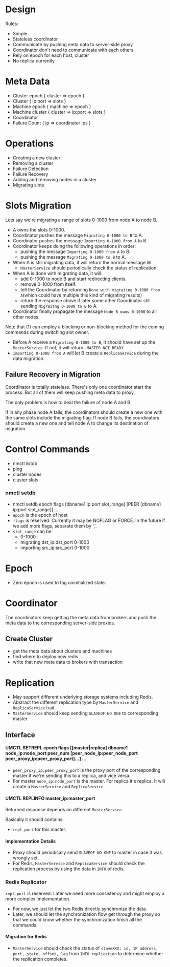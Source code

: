 # Design

Rules:
- Simple
- Stateless coordinator
- Communicate by pushing meta data to server-side proxy
- Coordinator don't need to communicate with each others
- Rely on epoch for each host, cluster
- No replica currently

# Meta Data

- Cluster epoch { cluster => epoch }
- Cluster { ip:port => slots }
- Machine epoch { machine => epoch }
- Machine cluster { cluster => ip:port => slots }
- Coordinator
- Failure Count { ip => coordinator ips }

# Operations

- Creating a new cluster
- Removing a cluster
- Failure Detection
- Failure Recovery
- Adding and removing nodes in a cluster
- Migrating slots

# Slots Migration
Lets say we're migrating a range of slots 0-1000 from node A to node B.

- A owns the slots 0-1000.
- Coordinator pushes the message `Migrating 0-1000 to B` to A.
- Coordinator pushes the message `Importing 0-1000 from A` to B.
- Coordinator keeps doing the following operations in order:
    - pushing the message `Importing 0-1000 from A` to B.
    - pushing the message `Migrating 0-1000 to B` to A.
- When A is still migrating data, it will return the normal message `OK`.
    - `MasterService` should periodically check the status of replication.
- When A is done with migrating data, it will:
    - add 0-1000 to node B and start redirecting clients.
    - remove 0-1000 from itself.
    - tell the Coordinator by returning `Done with migrating 0-1000 from A`(which could have multiple this kind of migrating results)
    - return the response above if later some other Coordinator still sending `Migraitng 0-1000 to B` to A.
- Coordinator finally propagate the message `Node B owns 0-1000` to all other nodes.

Note that (1) can employ a blocking or non-blocking method for the coming commands during switching slot owner.

- Before A receive a `Migrating 0-1000 to B`, it should have set up the `MasterService`. If not, it will return `-MASTER NOT READY`.
- `Importing 0-1000 from A` will let B create a `ReplicaService` during the data migration.

## Failure Recovery in Migration
Coordinator is totally stateless. There's only one coordinator start the process. But all of them will keep pushing meta data to proxy.

The only problem is how to deal the failure of node A and B.

If in any phase node A fails, the coordinators should create a new one with the same slots include the migrating flag.
If node B fails, the coordinators should create a new one and tell node A to change its destination of migration.

# Control Commands

- nmctl listdb
- ping
- cluster nodes
- cluster slots
### nmctl setdb

- nmctl setdb epoch flags [dbname1 ip:port slot_range] [PEER [dbname1 ip:port slot_range]] ...
- `epoch` is the epoch of host
- `flags` is reserved. Currently it may be NOFLAG or FORCE. In the future if we add more flags, separate them by ','.
- `slot_range` can be
    - 0-1000
    - migrating dst_ip:dst_port 0-1000
    - importing src_ip:src_port 0-1000

# Epoch

- Zero epoch is used to tag uninitialized state.

# Coordinator
The coordinators keep getting the meta data from brokers and push the meta data to the corresponding server-side proxies.

## Create Cluster
- get the meta data about clusters and machines
- find where to deploy new redis
- write that new meta data to brokers with transaction

# Replication
- May support different underlying storage systems including Redis.
- Abstract the different replication type by `MasterService` and `ReplicaService` trait.
- `MasterService` should keep sending `SLAVEOF NO ONE` to corresponding master.

## Interface
#### UMCTL SETREPL epoch flags [[master|replica] dbname1 node_ip:node_port peer_num [peer_node_ip:peer_node_port peer_proxy_ip:peer_proxy_port]...] ...
- `peer_proxy_ip:peer_proxy_port` is the proxy port of the corresponding master if we're sending this to a replica, and vice versa.
- For master `node_ip:node_port` is the master. For replica it's replica.
It will create a `MasterService` and `ReplicaService`.

#### UMCTL REPLINFO master_ip:master_port
Returned response depends on different `MasterService`.

Basically it should contains:
- `repl_port` for this master.

#### Implementation Details
- Proxy should periodically send `SLAVEOF NO ONE` to master in case it was wrongly set.
- For Redis, `MasterService` and `ReplicaService` should check the replication process by using the data in `INFO` of redis.

### Redis Replicator
`repl_port` is reserved. Later we need more consistency and might employ a more complex implementation.
- For now, we just let the two Redis directly synchronize the data.
- Later, we should let the synchronization flow get through the proxy so that we could know whether the synchronization finish all the commands.

#### Migration for Redis
- `MasterService` should check the status of `slaveXXX: id, IP address, port, state, offset, lag` from `INFO replication` to determine whether the replication completes.

